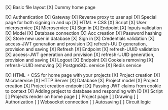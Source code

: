 [X] Basic file layout
[X] Dummy home page

[X] Authentication
    [X] Gateway
        [X] Reverse proxy to user api
    [X] Special page for both signing in and up
        [X] HTML + CSS
        [X] Script
    [X] User microservice
        [X] Microservice
        [X] Sign in
            [X] Endpoint
            [X] Inputs validation
            [X] Model
                [X] Database connection
                [X] Acc creation
                    [X] Password hashing
                    [X] Store new user in database
                [X] Sign in
                    [X] Credentials validation
            [X] access-JWT generation and provision
            [X] refresh-UUID generation, provision and saving
        [X] Refresh
            [X] Endpoint
            [X] refresh-UUID validation
            [X] access-JWT generation and provision
            [X] refresh-UUID generation, provision and saving
        [X] Logout
            [X] Endpoint
            [X] Cookeis removing
            [X] refresh-UUID removing
    [X] PostgreSQL service
    [X] Redis service

[X] HTML + CSS for home page with your projects
[X] Project creation
    [X] Microservice
        [X] HTTP Server
        [X] Database
        [X] Project model
            [X] Project creation
        [X] Project creation endpoint
        [X] Passing JWT claims from cookie to context
        [X] Adding project to database and responding with ID
    [X] Script
[ ] Projects render on home page
[ ] Project page
[ ] Drawing
[ ] Authorization
[ ] Websocket connection
[ ] Autosaving
[ ] Circuit logic